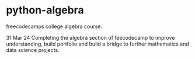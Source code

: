 # python-algebra
freecodecamps college algebra course.

31 Mar 24
Completing the algebra section of feecodecamp to improve understanding, 
build portfolio and build a bridge to further mathematics and data science
projects.
